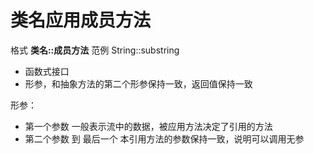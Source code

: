 # 类名应用成员方法

格式  **类名::成员方法**
范例  String::substring

- 函数式接口
- 形参，和抽象方法的第二个形参保持一致，返回值保持一致

形参：
- 第一个参数 一般表示流中的数据，被应用方法决定了引用的方法
- 第二个参数 到 最后一个  本引用方法的参数保持一致，说明可以调用无参

